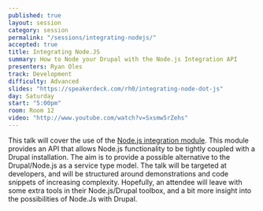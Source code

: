 ```yaml
---
published: true
layout: session
category: session
permalink: "/sessions/integrating-nodejs/"
accepted: true
title: Integrating Node.JS
summary: How to Node your Drupal with the Node.js Integration API
presenters: Ryan Oles
track: Development
difficulty: Advanced
slides: "https://speakerdeck.com/rh0/integrating-node-dot-js"
day: Saturday
start: "5:00pm"
room: Room 12
video: "http://www.youtube.com/watch?v=Sxsmw5rZehs"
---
```


This talk will cover the use of the [Node.js integration module](http://drupal.org/project/nodejs). This module provides an API that allows Node.js functionality to be tightly coupled with a Drupal installation. The aim is to provide a possible alternative to the Drupal/Node.js as a service type model. The talk will be targeted at developers, and will be structured around demonstrations and code snippets of increasing complexity. Hopefully, an attendee will leave with some extra tools in their Node.js/Drupal toolbox, and a bit more insight into the possibilities of Node.Js with Drupal.
